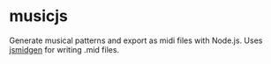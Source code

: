 musicjs
========

Generate musical patterns and export as midi files with Node.js. Uses [jsmidgen](https://github.com/dingram/jsmidgen) for writing .mid files.